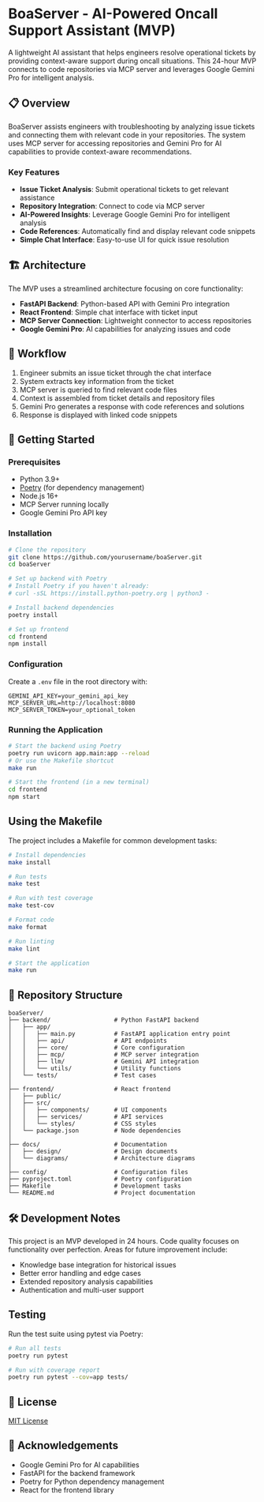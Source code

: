 # BoaServer - AI-Powered Oncall Support Assistant (MVP)

A lightweight AI assistant that helps engineers resolve operational tickets by providing context-aware support during oncall situations. This 24-hour MVP connects to code repositories via MCP server and leverages Google Gemini Pro for intelligent analysis.

## 📋 Overview

BoaServer assists engineers with troubleshooting by analyzing issue tickets and connecting them with relevant code in your repositories. The system uses MCP server for accessing repositories and Gemini Pro for AI capabilities to provide context-aware recommendations.

### Key Features

- **Issue Ticket Analysis**: Submit operational tickets to get relevant assistance
- **Repository Integration**: Connect to code via MCP server
- **AI-Powered Insights**: Leverage Google Gemini Pro for intelligent analysis
- **Code References**: Automatically find and display relevant code snippets
- **Simple Chat Interface**: Easy-to-use UI for quick issue resolution

## 🏗️ Architecture

The MVP uses a streamlined architecture focusing on core functionality:

- **FastAPI Backend**: Python-based API with Gemini Pro integration
- **React Frontend**: Simple chat interface with ticket input
- **MCP Server Connection**: Lightweight connector to access repositories
- **Google Gemini Pro**: AI capabilities for analyzing issues and code

## 🔄 Workflow

1. Engineer submits an issue ticket through the chat interface
2. System extracts key information from the ticket
3. MCP server is queried to find relevant code files
4. Context is assembled from ticket details and repository files
5. Gemini Pro generates a response with code references and solutions
6. Response is displayed with linked code snippets

## 🚀 Getting Started

### Prerequisites

- Python 3.9+
- [Poetry](https://python-poetry.org/docs/#installation) (for dependency management)
- Node.js 16+
- MCP Server running locally
- Google Gemini Pro API key

### Installation

```bash
# Clone the repository
git clone https://github.com/yourusername/boaServer.git
cd boaServer

# Set up backend with Poetry
# Install Poetry if you haven't already:
# curl -sSL https://install.python-poetry.org | python3 -

# Install backend dependencies
poetry install

# Set up frontend
cd frontend
npm install
```

### Configuration

Create a `.env` file in the root directory with:

```
GEMINI_API_KEY=your_gemini_api_key
MCP_SERVER_URL=http://localhost:8080
MCP_SERVER_TOKEN=your_optional_token
```

### Running the Application

```bash
# Start the backend using Poetry
poetry run uvicorn app.main:app --reload
# Or use the Makefile shortcut
make run

# Start the frontend (in a new terminal)
cd frontend
npm start
```

## Using the Makefile

The project includes a Makefile for common development tasks:

```bash
# Install dependencies
make install

# Run tests
make test

# Run with test coverage
make test-cov

# Format code
make format

# Run linting
make lint

# Start the application
make run
```

## 📁 Repository Structure

```
boaServer/
├── backend/                  # Python FastAPI backend
│   ├── app/
│   │   ├── main.py           # FastAPI application entry point
│   │   ├── api/              # API endpoints
│   │   ├── core/             # Core configuration
│   │   ├── mcp/              # MCP server integration
│   │   ├── llm/              # Gemini API integration
│   │   └── utils/            # Utility functions
│   └── tests/                # Test cases
│
├── frontend/                 # React frontend
│   ├── public/
│   ├── src/
│   │   ├── components/       # UI components
│   │   ├── services/         # API services
│   │   └── styles/           # CSS styles
│   └── package.json          # Node dependencies
│
├── docs/                     # Documentation
│   ├── design/               # Design documents
│   └── diagrams/             # Architecture diagrams
│
├── config/                   # Configuration files
├── pyproject.toml            # Poetry configuration
├── Makefile                  # Development tasks
└── README.md                 # Project documentation
```

## 🛠️ Development Notes

This project is an MVP developed in 24 hours. Code quality focuses on functionality over perfection. Areas for future improvement include:

- Knowledge base integration for historical issues
- Better error handling and edge cases
- Extended repository analysis capabilities
- Authentication and multi-user support

## Testing

Run the test suite using pytest via Poetry:

```bash
# Run all tests
poetry run pytest

# Run with coverage report
poetry run pytest --cov=app tests/
```

## 📝 License

[MIT License](LICENSE)

## 🙏 Acknowledgements

- Google Gemini Pro for AI capabilities
- FastAPI for the backend framework
- Poetry for Python dependency management
- React for the frontend library

